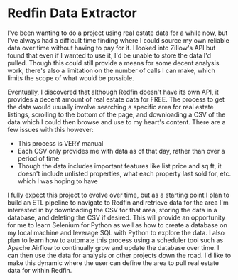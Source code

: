 # Redfin Data Extractor
I've been wanting to do a project using real estate data for a while now, but I've always had a difficult time finding
where I could source my own reliable data over time without having to pay for it. I looked into Zillow's API but
found that even if I wanted to use it, I'd be unable to store the data I'd pulled. Though this could still provide a
means for some decent analysis work, there's also a limitation on the number of calls I can make, which limits the scope
of what would be possible. 

Eventually, I discovered that although Redfin doesn't have its own API, it provides a decent amount of real estate data
for FREE. The process to get the data would usually involve searching a specific area for real estate listings, 
scrolling to the bottom of the page, and downloading a CSV of the data which I could then browse and use to my heart's
content. There are a few issues with this however:
- This process is VERY manual
- Each CSV only provides me with data as of that day, rather than over a period of time
- Though the data includes important features like list price and sq ft, it doesn't include unlisted properties, what
each property last sold for, etc. which I was hoping to have

I fully expect this project to evolve over time, but as a starting point I plan to build an ETL pipeline to navigate to 
Redfin and retrieve data for the area I'm interested in by downloading the CSV for that area, storing the data in a
database, and deleting the CSV if desired. This will provide an opportunity for me to learn Selenium for Python as well 
as how to create a database on my local machine and leverage SQL with Python to explore the data. I also plan to learn
how to automate this process using a scheduler tool such as Apache Airflow to continually grow and update the database
over time. I can then use the data for analysis or other projects down the road. I'd like to make this dynamic where the
user can define the area to pull real estate data for within Redfin.
